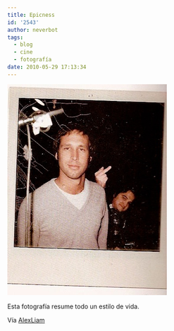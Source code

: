 ```yaml
---
title: Epicness
id: '2543'
author: neverbot
tags:
  - blog
  - cine
  - fotografía
date: 2010-05-29 17:13:34
---
```


![201005291712.jpg](./epicness/201005291712.jpg)

Esta fotografía resume todo un estilo de vida.

Vía [AlexLiam](http://alexliam.tumblr.com/post/84147499)
